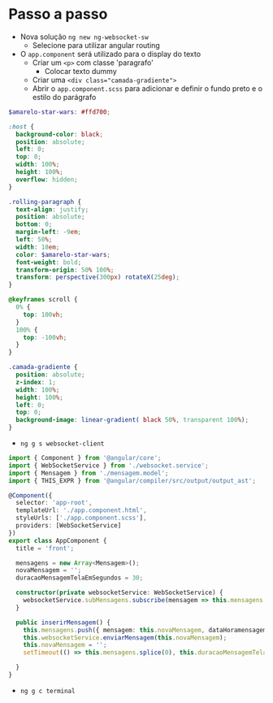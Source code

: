 # Passo a passo
- Nova solução `ng new ng-websocket-sw`
  - Selecione para utilizar angular routing
- O `app.component` será utilizado para o display do texto
  - Criar um `<p>` com classe 'paragrafo'
    - Colocar texto dummy
  - Criar uma `<div class="camada-gradiente">`
  - Abrir o `app.component.scss` para adicionar e definir o fundo preto e o estilo do parágrafo
  
```scss
$amarelo-star-wars: #ffd700;

:host {
  background-color: black;
  position: absolute;
  left: 0;
  top: 0;
  width: 100%;
  height: 100%;
  overflow: hidden;
}

.rolling-paragraph {
  text-align: justify;
  position: absolute;
  bottom: 0;
  margin-left: -9em;
  left: 50%;
  width: 18em;
  color: $amarelo-star-wars;
  font-weight: bold;
  transform-origin: 50% 100%;
  transform: perspective(300px) rotateX(25deg);
}

@keyframes scroll {
  0% {
    top: 100vh;
  }
  100% {
    top: -100vh;
  }
}

.camada-gradiente {
  position: absolute;
  z-index: 1;
  width: 100%;
  height: 100%;
  left: 0;
  top: 0;
  background-image: linear-gradient( black 50%, transparent 100%);
}
```
- `ng g s websocket-client`

```typescript
import { Component } from '@angular/core';
import { WebSocketService } from './websocket.service';
import { Mensagem } from './mensagem.model';
import { THIS_EXPR } from '@angular/compiler/src/output/output_ast';

@Component({
  selector: 'app-root',
  templateUrl: './app.component.html',
  styleUrls: ['./app.component.scss'],
  providers: [WebSocketService]
})
export class AppComponent {
  title = 'front';

  mensagens = new Array<Mensagem>();
  novaMensagem = '';
  duracaoMensagemTelaEmSegundos = 30;

  constructor(private websocketService: WebSocketService) {
    websocketService.subMensagens.subscribe(mensagem => this.mensagens.push(mensagem));
  }

  public inserirMensagem() {
    this.mensagens.push({ mensagem: this.novaMensagem, dataHoramensagem: new Date() });
    this.websocketService.enviarMensagem(this.novaMensagem);
    this.novaMensagem = '';
    setTimeout(() => this.mensagens.splice(0), this.duracaoMensagemTelaEmSegundos * 1000);

  }
}
```

- `ng g c terminal`
